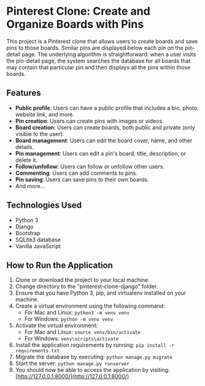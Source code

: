 

# Pinterest Clone: Create and Organize Boards with Pins

This project is a Pinterest clone that allows users to create boards and save pins to those boards. Similar pins are displayed below each pin on the pin-detail page. The underlying algorithm is straightforward: when a user visits the pin-detail page, the system searches the database for all boards that may contain that particular pin and then displays all the pins within those boards.

## Features

- **Public profile**: Users can have a public profile that includes a bio, photo, website link, and more.
- **Pin creation**: Users can create pins with images or videos.
- **Board creation**: Users can create boards, both public and private (only visible to the user).
- **Board management**: Users can edit the board cover, name, and other details.
- **Pin management**: Users can edit a pin's board, title, description, or delete it.
- **Follow/unfollow**: Users can follow or unfollow other users.
- **Commenting**: Users can add comments to pins.
- **Pin saving**: Users can save pins to their own boards.
- And more...

## Technologies Used

- Python 3
- Django
- Bootstrap
- SQLite3 database
- Vanilla JavaScript

## How to Run the Application

1. Clone or download the project to your local machine.
2. Change directory to the "pinterest-clone-django" folder.
3. Ensure that you have Python 3, pip, and virtualenv installed on your machine.
4. Create a virtual environment using the following command:
   - For Mac and Linux: `python3 -m venv venv`
   - For Windows: `python -m venv venv`
5. Activate the virtual environment:
   - For Mac and Linux: `source venv/bin/activate`
   - For Windows: `venv\scripts\activate`
6. Install the application requirements by running: `pip install -r requirements.txt`
7. Migrate the database by executing: `python manage.py migrate`
8. Start the server: `python manage.py runserver`
9. You should now be able to access the application by visiting: [http://127.0.0.1:8000/](http://127.0.0.1:8000/)

